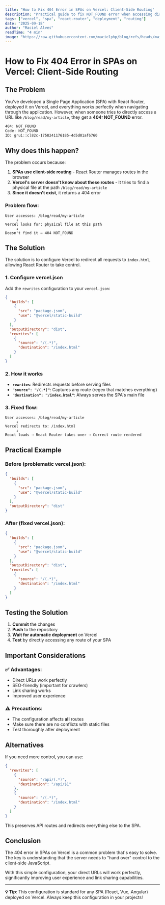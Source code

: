 ```yaml
---
title: "How to Fix 404 Error in SPAs on Vercel: Client-Side Routing"
description: "Practical guide to fix NOT_FOUND error when accessing direct URLs in Single Page Applications deployed on Vercel"
tags: ["vercel", "spa", "react-router", "deployment", "routing"]
date: "2025-09-18"
author: "Maciel Alves"
readTime: "4 min"
image: "https://raw.githubusercontent.com/macielphp/blog/refs/heads/main/assets/Macbook%20Mockup%20Front%20View%20UV.webp"
---
```


# How to Fix 404 Error in SPAs on Vercel: Client-Side Routing

## The Problem

You've developed a Single Page Application (SPA) with React Router, deployed it on Vercel, and everything works perfectly when navigating through the application. However, when someone tries to directly access a URL like `/blog/read/my-article`, they get a **404: NOT_FOUND** error.

```bash
404: NOT_FOUND
Code: NOT_FOUND
ID: gru1::cl82c-1758241176185-4d5d01af6760
```

## Why does this happen?

The problem occurs because:

1. **SPAs use client-side routing** - React Router manages routes in the browser
2. **Vercel's server doesn't know about these routes** - It tries to find a physical file at the path `/blog/read/my-article`
3. **Since it doesn't exist**, it returns a 404 error

### Problem flow:

```
User accesses: /blog/read/my-article
     ↓
Vercel looks for: physical file at this path
     ↓
Doesn't find it → 404 NOT_FOUND
```

## The Solution

The solution is to configure Vercel to redirect all requests to `index.html`, allowing React Router to take control.

### 1. Configure vercel.json

Add the `rewrites` configuration to your `vercel.json`:

```json
{
  "builds": [
    {
      "src": "package.json",
      "use": "@vercel/static-build"
    }
  ],
  "outputDirectory": "dist",
  "rewrites": [
    {
      "source": "/(.*)",
      "destination": "/index.html"
    }
  ]
}
```

### 2. How it works

- **`rewrites`**: Redirects requests before serving files
- **`"source": "/(.*)"`**: Captures any route (regex that matches everything)
- **`"destination": "/index.html"`**: Always serves the SPA's main file

### 3. Fixed flow:

```
User accesses: /blog/read/my-article
     ↓
Vercel redirects to: /index.html
     ↓
React loads → React Router takes over → Correct route rendered
```

## Practical Example

### Before (problematic vercel.json):
```json
{
  "builds": [
    {
      "src": "package.json",
      "use": "@vercel/static-build"
    }
  ],
  "outputDirectory": "dist"
}
```

### After (fixed vercel.json):
```json
{
  "builds": [
    {
      "src": "package.json",
      "use": "@vercel/static-build"
    }
  ],
  "outputDirectory": "dist",
  "rewrites": [
    {
      "source": "/(.*)",
      "destination": "/index.html"
    }
  ]
}
```

## Testing the Solution

1. **Commit** the changes
2. **Push** to the repository
3. **Wait for automatic deployment** on Vercel
4. **Test** by directly accessing any route of your SPA

## Important Considerations

### ✅ Advantages:
- Direct URLs work perfectly
- SEO-friendly (important for crawlers)
- Link sharing works
- Improved user experience

### ⚠️ Precautions:
- The configuration affects **all** routes
- Make sure there are no conflicts with static files
- Test thoroughly after deployment

## Alternatives

If you need more control, you can use:

```json
{
  "rewrites": [
    {
      "source": "/api/(.*)",
      "destination": "/api/$1"
    },
    {
      "source": "/(.*)",
      "destination": "/index.html"
    }
  ]
}
```

This preserves API routes and redirects everything else to the SPA.

## Conclusion

The 404 error in SPAs on Vercel is a common problem that's easy to solve. The key is understanding that the server needs to "hand over" control to the client-side JavaScript.

With this simple configuration, your direct URLs will work perfectly, significantly improving user experience and link sharing capabilities.

---

**💡 Tip**: This configuration is standard for any SPA (React, Vue, Angular) deployed on Vercel. Always keep this configuration in your projects!